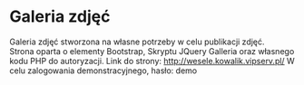 # Galeria zdjęć
Galeria zdjęć stworzona na własne potrzeby w celu publikacji zdjęć.<br>
Strona oparta o elementy Bootstrap, Skryptu JQuery Galleria oraz własnego kodu PHP do autoryzacji.
Link do strony: http://wesele.kowalik.vipserv.pl/
W celu zalogowania demonstracyjnego, hasło: demo
